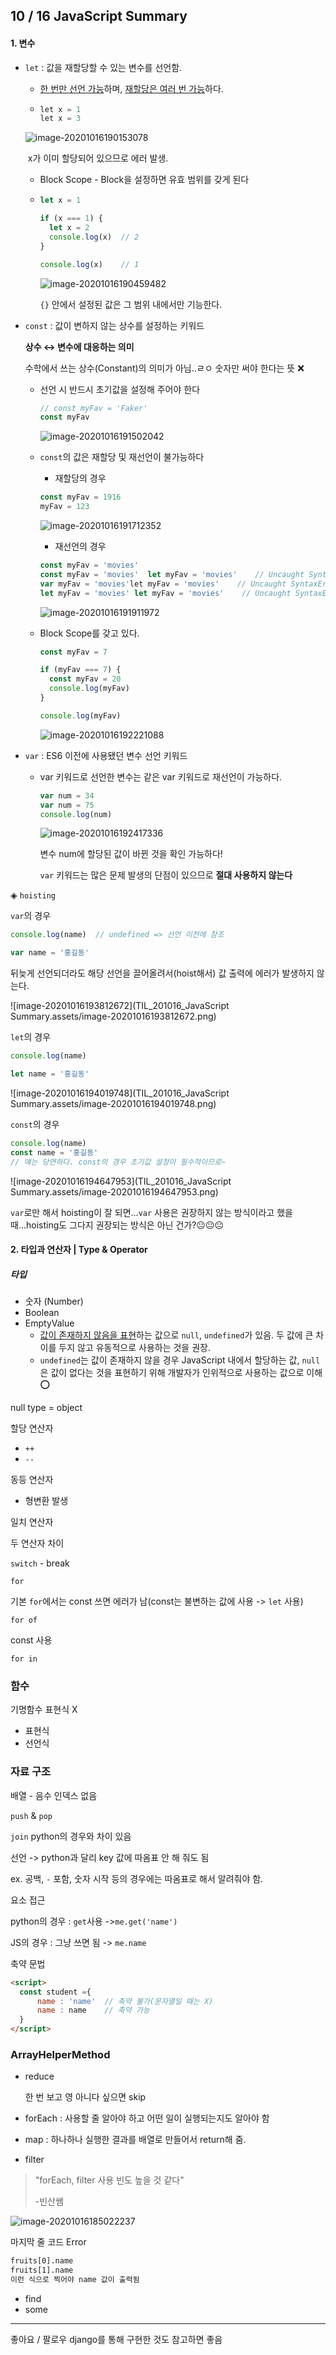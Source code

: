 ## 10 / 16 JavaScript Summary

#### 1. 변수

- `let` : 값을 재할당할 수 있는 변수를 선언함.

  - <u>한 번만 선언 가능</u>하며, <u>재할당은 여러 번 가능</u>하다.

  - ``` java
    let x = 1
    let x = 3
    ```

  ![image-20201016190153078](C:\Users\Keunyung\AppData\Roaming\Typora\typora-user-images\image-20201016190153078.png)

  ​			x가 이미 할당되어 있으므로 에러 발생.

  - Block Scope - Block을 설정하면 유효 범위를 갖게 된다

  - ``` javascript
    let x = 1
    
    if (x === 1) {
      let x = 2
      console.log(x)  // 2
    }
    
    console.log(x)    // 1
    ```

    ![image-20201016190459482](C:\Users\Keunyung\AppData\Roaming\Typora\typora-user-images\image-20201016190459482.png)

    `{}` 안에서 설정된 값은 그 범위 내에서만 기능한다.

- `const` : 값이 변하지 않는 상수를 설정하는 키워드

  **상수 ↔ 변수에 대응하는 의미**

  수학에서 쓰는 상수(Constant)의 의미가 아님..ㄹㅇ 숫자만 써야 한다는 뜻 ❌

  - 선언 시 반드시 초기값을 설정해 주어야 한다

    ``` javascript
    // const myFav = 'Faker'
    const myFav 
    ```

    ![image-20201016191502042](C:\Users\Keunyung\AppData\Roaming\Typora\typora-user-images\image-20201016191502042.png)

  - `const`의 값은 재할당 및 재선언이 불가능하다

    - 재할당의 경우

    ``` javascript
    const myFav = 1916
    myFav = 123 
    ```

    ![image-20201016191712352](C:\Users\Keunyung\AppData\Roaming\Typora\typora-user-images\image-20201016191712352.png)

    - 재선언의 경우

    ``` javascript
    const myFav = 'movies'
    const myFav = 'movies'  let myFav = 'movies'    // Uncaught SyntaxError: Identifier 'myFav' has already been declared
    var myFav = 'movies'let myFav = 'movies'    // Uncaught SyntaxError: Identifier 'myFav' has already been declared
    let myFav = 'movies' let myFav = 'movies'    // Uncaught SyntaxError: Identifier 'myFav' has already been declared
    
    ```

    ![image-20201016191911972](C:\Users\Keunyung\AppData\Roaming\Typora\typora-user-images\image-20201016191911972.png)

  - Block Scope를 갖고 있다.

    ``` javascript
    const myFav = 7
    
    if (myFav === 7) {
      const myFav = 20
      console.log(myFav)
    }
    
    console.log(myFav) 
    ```

    ![image-20201016192221088](C:\Users\Keunyung\AppData\Roaming\Typora\typora-user-images\image-20201016192221088.png)

- `var` : ES6 이전에 사용됐던 변수 선언 키워드

  - var 키워드로 선언한 변수는 같은 var 키워드로 재선언이 가능하다.

    ``` javascript
    var num = 34
    var num = 75
    console.log(num)
    ```

    ![image-20201016192417336](C:\Users\Keunyung\AppData\Roaming\Typora\typora-user-images\image-20201016192417336.png)

    변수 num에 할당된 값이 바뀐 것을 확인 가능하다!

    `var` 키워드는 많은 문제 발생의 단점이 있으므로 **절대 사용하지 않는다**

◈ `hoisting`

`var`의 경우

``` javascript
console.log(name)  // undefined => 선언 이전에 참조

var name = '홍길동'  
```

뒤늦게 선언되더라도 해당 선언을 끌어올려서(hoist해서) 값 출력에 에러가 발생하지 않는다.

![image-20201016193812672](TIL_201016_JavaScript Summary.assets/image-20201016193812672.png)

`let`의 경우

``` javascript
console.log(name)

let name = '홍길동'
```

![image-20201016194019748](TIL_201016_JavaScript Summary.assets/image-20201016194019748.png)

`const`의 경우

``` javascript
console.log(name)
const name = '홍길동'
// 얘는 당연하다. const의 경우 초기값 설정이 필수적이므로~
```

![image-20201016194647953](TIL_201016_JavaScript Summary.assets/image-20201016194647953.png)



`var`로만 해서 hoisting이 잘 되면...`var` 사용은 권장하지 않는 방식이라고 했을 때...hoisting도 그다지 권장되는 방식은 아닌 건가?😐😐😐



#### 2. 타입과 연산자 | Type & Operator

##### 타입

- 숫자 (Number)
- Boolean
- EmptyValue
  - <u>값이 존재하지 않음을 표현</u>하는 값으로 `null`, `undefined`가 있음. 두 값에 큰 차이를 두지 않고 유동적으로 사용하는 것을 권장.
  - `undefined`는 값이 존재하지 않을 경우 JavaScript 내에서 할당하는 값, `null`은 값이 없다는 것을 표현하기 위해 개발자가 인위적으로 사용하는 값으로 이해 ⭕ 

null type = object

할당 연산자

- `++`
- `--`

동등 연산자

- 형변환 발생

일치 연산자

두 연산자 차이

`switch` - break

`for`

기본 `for`에서는 const 쓰면 에러가 남(const는 불변하는 값에 사용 -> `let` 사용)

`for of`

const 사용

`for in`



### 함수

기명함수 표현식 X

- 표현식
- 선언식



### 자료 구조

배열 - 음수 인덱스 없음

`push` & `pop`

`join` python의 경우와 차이 있음

선언 -> python과 달리 key 값에 따옴표 안 해 줘도 됨

ex. 공백, `-` 포함, 숫자 시작 등의 경우에는 따옴표로 해서 알려줘야 함.

요소 접근

python의 경우 : `get`사용 ->`me.get('name')`

JS의 경우 : 그냥 쓰면 됨 -> `me.name`

축약 문법

``` html
<script>
  const student ={
      name : 'name'  // 축약 불가(문자열일 때는 X)
      name : name    // 축약 가능
  }
</script>
```



### ArrayHelperMethod

- reduce

  한 번 보고 영 아니다 싶으면 skip

- forEach : 사용할 줄 알아야 하고 어떤 일이 실행되는지도 알아야 함

- map  : 하나하나 실행한 결과를 배열로 만들어서 return해 줌.

- filter

>  "forEach, filter 사용 빈도 높을 것 같다"
>
> -빈산쌤

![image-20201016185022237](C:\Users\Keunyung\AppData\Roaming\Typora\typora-user-images\image-20201016185022237.png)

마지막 줄 코드 Error

``` html
fruits[0].name
fruits[1].name 
이런 식으로 찍어야 name 값이 출력됨
```

- find
- some



<hr>

좋아요 / 팔로우 django를 통해 구현한 것도 참고하면 좋음